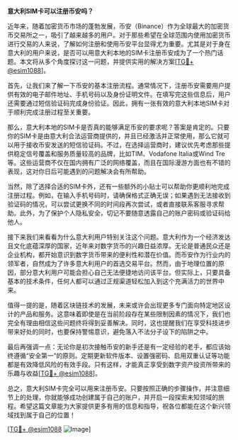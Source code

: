 **意大利SIM卡可以注册币安吗？**

近年来，随着加密货币市场的蓬勃发展，币安（Binance）作为全球最大的加密货币交易所之一，吸引了越来越多的用户。对于那些希望在全球范围内使用加密货币进行交易的人来说，了解如何注册和使用币安平台显得尤为重要。尤其是对于身在意大利的用户来说，是否可以用意大利本地的SIM卡注册币安成为了一个热门话题。本文将从多个角度探讨这一问题，并提供实用的解决方案[[TG💪+ @esim1088](https://t.me/s/esim1088)]。

首先，让我们来了解一下币安的基本注册流程。通常情况下，注册币安需要用户提供有效的电子邮件地址、手机号码以及身份证明文件。在填写完这些信息后，用户还需要通过短信验证码完成身份验证。因此，拥有一张有效的意大利本地SIM卡对于顺利完成注册过程至关重要。

那么，意大利本地的SIM卡是否真的能够满足币安的要求呢？答案是肯定的。只要你的SIM卡是由意大利合法运营商提供的，并且已经激活并正常使用，那么它就可以用于接收币安发送的短信验证码。不过，在选择运营商时，建议优先考虑那些提供稳定信号覆盖和服务质量较高的品牌，比如TIM、Vodafone Italia或Wind Tre等。这些运营商不仅在国内拥有广泛的网络覆盖，而且在国际漫游方面也有不错的表现，这对你日后可能遇到的问题解决会有所帮助。

当然，除了选择合适的SIM卡外，还有一些额外的小贴士可以帮助你更顺利地完成注册过程。例如，在输入手机号码时，请确保格式正确无误；如果遇到无法接收到验证码的情况，可以尝试更换不同的时间段再次尝试，或者直接联系客服寻求帮助。此外，为了保护个人隐私安全，切记不要随意透露自己的账户密码或验证码给他人。

接下来我们来看看为什么意大利用户特别关注这个问题。意大利作为一个经济发达且文化底蕴深厚的国家，近年来对数字货币的兴趣日益浓厚。无论是普通民众还是企业机构，都开始意识到数字货币带来的便利性和潜在价值。而币安作为行业内的领军者，自然成为了许多意大利用户的首选交易平台。然而，由于地理位置的原因，部分意大利用户可能会担心自己无法便捷地访问该平台。但实际上，只要具备基本的技术条件，任何人都可以通过正规渠道轻松加入到这个充满活力的世界中来。

值得一提的是，随着区块链技术的发展，未来或许会出现更多专门面向特定地区设计的产品和服务。这意味着即使是在当前阶段存在某些限制因素的情况下，我们也完全有理由相信这些问题终将得到妥善解决。同时，这也提醒我们在享受科技进步带来好处的同时，也要保持警惕意识，避免落入不法分子设下的陷阱之中。

最后再强调一点：无论你是初次接触币安的新手还是有一定经验的老手，都应该始终遵循“安全第一”的原则。定期更新软件版本、设置强密码、启用双重认证等功能都是有效降低风险的有效手段。只有这样，才能真正享受到数字资产投资所带来的乐趣与收益[[TG💪+ @esim1088](https://t.me/s/esim1088)]。

总之，意大利SIM卡完全可以用来注册币安。只要按照正确的步骤操作，并注意细节上的处理，你就能够成功创建属于自己的账户，并开启一段探索未知领域的旅程。希望这篇文章能为大家提供更多有用的信息和指导，祝各位都能在这个新兴领域找到属于自己的位置！

[[TG💪+ @esim1088](https://t.me/s/esim1088) ![Image](https://i.postimg.cc/4NQfJmqS/Snipaste-2025-05-13-00-14-12.png)]